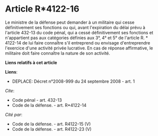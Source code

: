 # Article R*4122-16

Le ministre de la défense peut demander à un militaire qui cesse définitivement ses fonctions ou qui, avant l'expiration du
délai prévu à l'article 432-13 du code pénal, qui a cessé définitivement ses fonctions et n'appartient pas aux catégories
définies aux 3°, 4° et 5° de l'article R. * 4122-14 de lui faire connaître s'il entreprend ou envisage d'entreprendre
l'exercice d'une activité privée lucrative. En cas de réponse affirmative, le militaire doit faire connaître la nature de son
activité.

**Liens relatifs à cet article**

**Liens**:

  - DEPLACE: Décret n°2008-999 du 24 septembre 2008 - art. 1

_Cite_:

  - Code pénal - art. 432-13
  - Code de la défense. - art. R*4122-14

_Cité par_:

  - Code de la défense. - art. R4122-15 (V)
  - Code de la défense. - art. R4122-23 (V)

